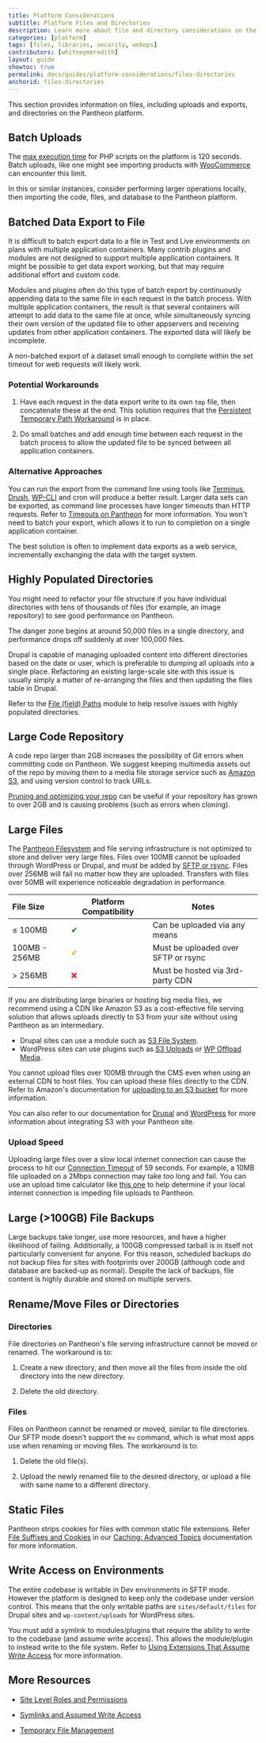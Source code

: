 ```yaml
---
title: Platform Considerations
subtitle: Platform Files and Directories
description: Learn more about file and directory considerations on the Pantheon platform.
categories: [platform]
tags: [files, libraries, security, webops]
contributors: [whitneymeredith]
layout: guide
showtoc: true
permalink: docs/guides/platform-considerations/files-directories
anchorid: files-directories
---
```


This section provides information on files, including uploads and exports, and directories on the Pantheon platform.

## Batch Uploads

The [max execution time](/timeouts/#user-configurable-timeouts) for PHP scripts on the platform is 120 seconds. Batch uploads, like one might see importing products with [WooCommerce](https://wordpress.org/plugins/woocommerce) can encounter this limit.

In this or similar instances, consider performing larger operations locally, then importing the code, files, and database to the Pantheon platform.

## Batched Data Export to File

It is difficult to batch export data to a file in Test and Live environments on plans with multiple application containers. Many contrib plugins and modules are not designed to support multiple application containers. It might be possible to get data export working, but that may require additional effort and custom code.

Modules and plugins often do this type of batch export by continuously appending data to the same file in each request in the batch process. With multiple application containers, the result is that several containers will attempt to add data to the same file at once, while simultaneously syncing their own version of the updated file to other appservers and receiving updates from other application containers. The exported data will likely be incomplete.

A non-batched export of a dataset small enough to complete within the set timeout for web requests will likely work.

### Potential Workarounds

1. Have each request in the data export write to its own `tmp` file, then concatenate these at the end. This solution requires that the [Persistent Temporary Path Workaround](/tmp/#persistent-temporary-path-workaround) is in place.

1. Do small batches and add enough time between each request in the batch process to allow the updated file to be synced between all application containers.

### Alternative Approaches

You can run the export from the command line using tools like [Terminus](/terminus), [Drush](/drush), [WP-CLI](/wp-cli) and cron will produce a better result. Larger data sets can be exported, as command line processes have longer timeouts than HTTP requests. Refer to [Timeouts on Pantheon](/timeouts) for more information. You won't need to batch your export, which allows it to run to completion on a single application container.

The best solution is often to implement data exports as a web service, incrementally exchanging the data with the target system.

## Highly Populated Directories

You might need to refactor your file structure if you have individual directories with tens of thousands of files (for example, an image repository) to see good performance on Pantheon.

The danger zone begins at around 50,000 files in a single directory, and performance drops off suddenly at over 100,000 files.

Drupal is capable of managing uploaded content into different directories based on the date or user, which is preferable to dumping all uploads into a single place. Refactoring an existing large-scale site with this issue is usually simply a matter of re-arranging the files and then updating the files table in Drupal.

Refer to the [File (field) Paths](https://www.drupal.org/project/filefield_paths) module to help resolve issues with highly populated directories.

## Large Code Repository

A code repo larger than 2GB increases the possibility of Git errors when committing code on Pantheon. We suggest keeping multimedia assets out of the repo by moving them to a media file storage service such as [Amazon S3](https://aws.amazon.com/s3/), and using version control to track URLs. 

[Pruning and optimizing your repo](/reducing-large-repos) can be useful if your repository has grown to over 2GB and is causing problems (such as errors when cloning).

## Large Files

The [Pantheon Filesystem](/files) and file serving infrastructure is not optimized to store and deliver very large files. Files over 100MB cannot be uploaded through WordPress or Drupal, and must be added by [SFTP or rsync](/rsync-and-sftp). Files over 256MB will fail no matter how they are uploaded. Transfers with files over 50MB will experience noticeable degradation in performance.

| File Size     | Platform Compatibility               | Notes                               |
|:--------------|--------------------------------------|-------------------------------------|
| ≤ 100MB       | <span  style="color:green">✔</span>  | Can be uploaded via any means       |
| 100MB - 256MB | <span  style="color:orange">✔</span> | Must be uploaded over SFTP or rsync |
| > 256MB       | <span  style="color:red">❌</span>    | Must be hosted via 3rd-party CDN    |

If you are distributing large binaries or hosting big media files, we recommend using a CDN like Amazon S3 as a cost-effective file serving solution that allows uploads directly to S3 from your site without using Pantheon as an intermediary.

- Drupal sites can use a module such as [S3 File System](https://www.drupal.org/project/s3fs).
- WordPress sites can use plugins such as [S3 Uploads](https://github.com/humanmade/S3-Uploads) or [WP Offload Media](https://deliciousbrains.com/wp-offload-media/).

You cannot upload files over 100MB through the CMS even when using an external CDN to host files. You can upload these files directly to the CDN. Refer to Amazon's documentation for [uploading to an S3 bucket](https://docs.aws.amazon.com/AmazonS3/latest/user-guide/upload-objects.html) for more information.

You can also refer to our documentation for [Drupal](/drupal-s3) and [WordPress](/wordpress-s3) for more information about integrating S3 with your Pantheon site.

### Upload Speed

Uploading large files over a slow local internet connection can cause the process to hit our [Connection Timeout](/timeouts/#timeouts-that-are-not-configurable) of 59 seconds. For example, a 10MB file uploaded on a 2Mbps connection may take too long and fail. You can use an upload time calculator like [this one](https://downloadtimecalculator.com/Upload-Time-Calculator.html) to help determine if your local internet connection is impeding file uploads to Pantheon.

## Large (>100GB) File Backups

Large backups take longer, use more resources, and have a higher likelihood of failing. Additionally, a 100GB compressed tarball is in itself not particularly convenient for anyone. For this reason, scheduled backups do not backup files for sites with footprints over 200GB (although code and database are backed-up as normal). Despite the lack of backups, file content is highly durable and stored on multiple servers.

## Rename/Move Files or Directories

### Directories

File directories on Pantheon's file serving infrastructure cannot be moved or renamed. The workaround is to:

1. Create a new directory, and then move all the files from inside the old directory into the new directory.

1. Delete the old directory.

### Files

Files on Pantheon cannot be renamed or moved, similar to file directories. Our SFTP mode doesn’t support the `mv` command, which is what most apps use when renaming or moving files. The workaround is to:

1. Delete the old file(s).

1. Upload the newly renamed file to the desired directory, or upload a file with same name to a different directory.

## Static Files

Pantheon strips cookies for files with common static file extensions. Refer [File Suffixes and Cookies](/caching-advanced-topics#file-suffixes-and-cookies) in our [Caching: Advanced Topics](/caching-advanced-topics) documentation for more information.

## Write Access on Environments

The entire codebase is writable in Dev environments in SFTP mode. However the platform is designed to keep only the codebase under version control. This means that the only writable paths are `sites/default/files` for Drupal sites and `wp-content/uploads` for WordPress sites.

You must add a symlink to modules/plugins that require the ability to write to the codebase (and assume write access). This allows the module/plugin to instead write to the file system. Refer to [Using Extensions That Assume Write Access](/symlinks-assumed-write-access) for more information.

## More Resources

- [Site Level Roles and Permissions](/change-management#site-level-roles-and-permissions)

- [Symlinks and Assumed Write Access](/symlinks-assumed-write-access)

- [Temporary File Management](/tmp)